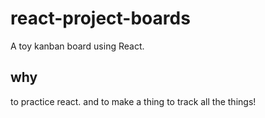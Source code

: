 # react-project-boards
A toy kanban board using React.

## why
to practice react. and to make a thing to track all the things!

